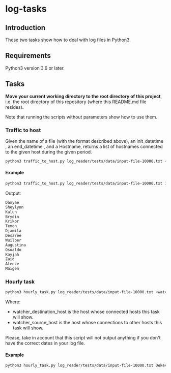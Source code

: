 # log-tasks

## Introduction

These two tasks show how to deal with log files in Python3.

## Requirements

Python3 version 3.6 or later.

## Tasks

**Move your current working directory to the root directory of this project**,
i.e. the root directory of this repository (where this README.md file resides).

Note that running the scripts without parameters show how to use them.

### Traffic to host

Given the name of a file (with the format described above), an  init_datetime , an end_datetime , and a Hostname,
returns a list of hostnames connected to the given host during the given period.

```bash
python3 traffic_to_host.py log_reader/tests/data/input-file-10000.txt <start timestamp> <end timestamp> <Host to monitor traffic>
```

#### Example

```bash
python3 traffic_to_host.py log_reader/tests/data/input-file-10000.txt 1565647313867 1565733331098 Zoeann
```
Output:
```bash
Danyae
Sheylynn
Kalun
Brydin
Krikor
Temon
Djamila
Desaree
Wuilber
Augustina
Osualdo
Kayjah
Zaid
Aleece
Maigen
```

### Hourly task

```bash
python3 hourly_task.py log_reader/tests/data/input-file-10000.txt <watched_destination_host> <watched_source_host>
```

Where:
- watcher_destination_host is the host whose connected hosts this task will show.
- watcher_source_host is the host whose connections to other hosts this task will show.

Please, take in account that this script will not output anything if you don't have the correct dates in your log file.

#### Example

```bash
python3 hourly_task.py log_reader/tests/data/input-file-10000.txt Dekevious Zoeann
```

